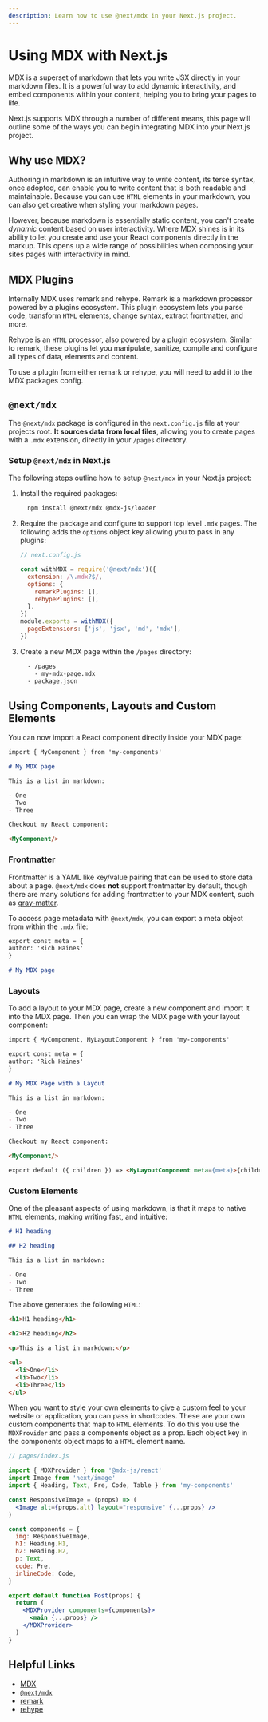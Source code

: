 ```yaml
---
description: Learn how to use @next/mdx in your Next.js project.
---
```


# Using MDX with Next.js

MDX is a superset of markdown that lets you write JSX directly in your markdown files. It is a powerful way to add dynamic interactivity, and embed components within your content, helping you to bring your pages to life.

Next.js supports MDX through a number of different means, this page will outline some of the ways you can begin integrating MDX into your Next.js project.

## Why use MDX?

Authoring in markdown is an intuitive way to write content, its terse syntax, once adopted, can enable you to write content that is both readable and maintainable. Because you can use `HTML` elements in your markdown, you can also get creative when styling your markdown pages.

However, because markdown is essentially static content, you can't create _dynamic_ content based on user interactivity. Where MDX shines is in its ability to let you create and use your React components directly in the markup. This opens up a wide range of possibilities when composing your sites pages with interactivity in mind.

## MDX Plugins

Internally MDX uses remark and rehype. Remark is a markdown processor powered by a plugins ecosystem. This plugin ecosystem lets you parse code, transform `HTML` elements, change syntax, extract frontmatter, and more.

Rehype is an `HTML` processor, also powered by a plugin ecosystem. Similar to remark, these plugins let you manipulate, sanitize, compile and configure all types of data, elements and content.

To use a plugin from either remark or rehype, you will need to add it to the MDX packages config.

## `@next/mdx`

The `@next/mdx` package is configured in the `next.config.js` file at your projects root. **It sources data from local files**, allowing you to create pages with a `.mdx` extension, directly in your `/pages` directory.

### Setup `@next/mdx` in Next.js

The following steps outline how to setup `@next/mdx` in your Next.js project:

1. Install the required packages:

   ```bash
     npm install @next/mdx @mdx-js/loader
   ```

2. Require the package and configure to support top level `.mdx` pages. The following adds the `options` object key allowing you to pass in any plugins:

   ```js
   // next.config.js

   const withMDX = require('@next/mdx')({
     extension: /\.mdx?$/,
     options: {
       remarkPlugins: [],
       rehypePlugins: [],
     },
   })
   module.exports = withMDX({
     pageExtensions: ['js', 'jsx', 'md', 'mdx'],
   })
   ```

3. Create a new MDX page within the `/pages` directory:

   ```bash
     - /pages
       - my-mdx-page.mdx
     - package.json
   ```

## Using Components, Layouts and Custom Elements

You can now import a React component directly inside your MDX page:

```md
import { MyComponent } from 'my-components'

# My MDX page

This is a list in markdown:

- One
- Two
- Three

Checkout my React component:

<MyComponent/>
```

### Frontmatter

Frontmatter is a YAML like key/value pairing that can be used to store data about a page. `@next/mdx` does **not** support frontmatter by default, though there are many solutions for adding frontmatter to your MDX content, such as [gray-matter](https://github.com/jonschlinkert/gray-matter).

To access page metadata with `@next/mdx`, you can export a meta object from within the `.mdx` file:

```md
export const meta = {
author: 'Rich Haines'
}

# My MDX page
```

### Layouts

To add a layout to your MDX page, create a new component and import it into the MDX page. Then you can wrap the MDX page with your layout component:

```md
import { MyComponent, MyLayoutComponent } from 'my-components'

export const meta = {
author: 'Rich Haines'
}

# My MDX Page with a Layout

This is a list in markdown:

- One
- Two
- Three

Checkout my React component:

<MyComponent/>

export default ({ children }) => <MyLayoutComponent meta={meta}>{children}</MyLayoutComponent>
```

### Custom Elements

One of the pleasant aspects of using markdown, is that it maps to native `HTML` elements, making writing fast, and intuitive:

```md
# H1 heading

## H2 heading

This is a list in markdown:

- One
- Two
- Three
```

The above generates the following `HTML`:

```html
<h1>H1 heading</h1>

<h2>H2 heading</h2>

<p>This is a list in markdown:</p>

<ul>
  <li>One</li>
  <li>Two</li>
  <li>Three</li>
</ul>
```

When you want to style your own elements to give a custom feel to your website or application, you can pass in shortcodes. These are your own custom components that map to `HTML` elements. To do this you use the `MDXProvider` and pass a components object as a prop. Each object key in the components object maps to a `HTML` element name.

```jsx
// pages/index.js

import { MDXProvider } from '@mdx-js/react'
import Image from 'next/image'
import { Heading, Text, Pre, Code, Table } from 'my-components'

const ResponsiveImage = (props) => (
  <Image alt={props.alt} layout="responsive" {...props} />
)

const components = {
  img: ResponsiveImage,
  h1: Heading.H1,
  h2: Heading.H2,
  p: Text,
  code: Pre,
  inlineCode: Code,
}

export default function Post(props) {
  return (
    <MDXProvider components={components}>
      <main {...props} />
    </MDXProvider>
  )
}
```

## Helpful Links

- [MDX](https://mdxjs.com)
- [`@next/mdx`](https://www.npmjs.com/package/@next/mdx)
- [remark](https://github.com/remarkjs/remark)
- [rehype](https://github.com/rehypejs/rehype)
